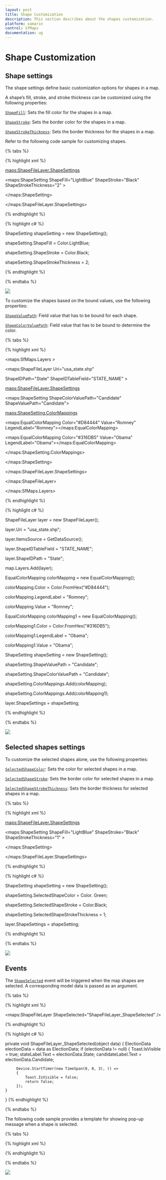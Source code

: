 ```yaml
---
layout: post
title: Shape Customization
description: This section describes about the shapes customization.
platform: xamarin
control: SfMaps
documentation: ug
---
```


# Shape Customization

## Shape settings

The shape settings define basic customization options for shapes in a map.

A shape’s fill, stroke, and stroke thickness can be customized using the following properties:

[`ShapeFill`](https://help.syncfusion.com/cr/cref_files/xamarin/Syncfusion.SfMaps.XForms~Syncfusion.SfMaps.XForms.ShapeSetting~ShapeFill.html#): Sets the fill color for the shapes in a map. 

[`ShapeStroke`](https://help.syncfusion.com/cr/cref_files/xamarin/Syncfusion.SfMaps.XForms~Syncfusion.SfMaps.XForms.ShapeSetting~ShapeStroke.html#): Sets the border color for the shapes in a map.

[`ShapeStrokeThickness`](https://help.syncfusion.com/cr/cref_files/xamarin/Syncfusion.SfMaps.XForms~Syncfusion.SfMaps.XForms.ShapeSetting~ShapeStrokeThickness.html#): Sets the border thickness for the shapes in a map.

Refer to the following code sample for customizing shapes.

{% tabs %}

{% highlight xml %}

<maps:ShapeFileLayer.ShapeSettings>

<maps:ShapeSetting  ShapeFill="LightBlue" ShapeStroke="Black" ShapeStrokeThickness="2" >

</maps:ShapeSetting>

</maps:ShapeFileLayer.ShapeSettings>

{% endhighlight %}

{% highlight c# %}

ShapeSetting shapeSetting = new ShapeSetting();            

shapeSetting.ShapeFill = Color.LightBlue;

shapeSetting.ShapeStroke = Color.Black;

shapeSetting.ShapeStrokeThickness = 2;

{% endhighlight %}

{% endtabs %}

![](Images/ShapeCustomization_img1.jpeg)

To customize the shapes based on the bound values, use the following properties:

[`ShapeValuePath`](https://help.syncfusion.com/cr/cref_files/xamarin/Syncfusion.SfMaps.XForms~Syncfusion.SfMaps.XForms.ShapeSetting~ShapeValuePath.html#): Field value that has to be bound for each shape.

[`ShapeColorValuePath`](https://help.syncfusion.com/cr/cref_files/xamarin/Syncfusion.SfMaps.XForms~Syncfusion.SfMaps.XForms.ShapeSetting~ShapeColorValuePath.html#): Field value that has to be bound to determine the color.

{% tabs %}

{% highlight xml %}

<maps:SfMaps.Layers >

<maps:ShapeFileLayer Uri="usa_state.shp" 

ShapeIDPath="State" ShapeIDTableField="STATE_NAME" >

<maps:ShapeFileLayer.ShapeSettings>

<maps:ShapeSetting ShapeColorValuePath="Candidate" ShapeValuePath="Candidate">

<maps:ShapeSetting.ColorMappings>

<maps:EqualColorMapping Color="#D84444" Value="Romney" LegendLabel="Romney"></maps:EqualColorMapping>

<maps:EqualColorMapping Color="#316DB5" Value="Obama" LegendLabel="Obama"></maps:EqualColorMapping>

</maps:ShapeSetting.ColorMappings>

</maps:ShapeSetting>

</maps:ShapeFileLayer.ShapeSettings>

</maps:ShapeFileLayer>

</maps:SfMaps.Layers>

{% endhighlight %}

{% highlight c# %}

ShapeFileLayer layer = new ShapeFileLayer();

layer.Uri = "usa_state.shp";

layer.ItemsSource = GetDataSource();

layer.ShapeIDTableField = "STATE_NAME";

layer.ShapeIDPath = "State";           

map.Layers.Add(layer);

EqualColorMapping colorMapping = new EqualColorMapping();

colorMapping.Color = Color.FromHex("#D84444");

colorMapping.LegendLabel = "Romney";

colorMapping.Value = "Romney";

EqualColorMapping colorMapping1 = new EqualColorMapping();

colorMapping1.Color = Color.FromHex("#316DB5");

colorMapping1.LegendLabel = "Obama";

colorMapping1.Value = "Obama";

ShapeSetting shapeSetting = new ShapeSetting();

shapeSetting.ShapeValuePath = "Candidate";

shapeSetting.ShapeColorValuePath = "Candidate";

shapeSetting.ColorMappings.Add(colorMapping);

shapeSetting.ColorMappings.Add(colorMapping1);

layer.ShapeSettings = shapeSetting;

{% endhighlight %}

{% endtabs %}

![](Images/ShapeCustomization_img2.jpeg)

## Selected shapes settings

To customize the selected shapes alone, use the following properties:

[`SelectedShapeColor`](https://help.syncfusion.com/cr/cref_files/xamarin/Syncfusion.SfMaps.XForms~Syncfusion.SfMaps.XForms.ShapeSetting~SelectedShapeColor.html#): Sets the color for selected shapes in a map.

[`SelectedShapeStroke`](https://help.syncfusion.com/cr/cref_files/xamarin/Syncfusion.SfMaps.XForms~Syncfusion.SfMaps.XForms.ShapeSetting~SelectedShapeStroke.html#): Sets the border color for selected shapes in a map.

[`SelectedShapeStrokeThickness`](https://help.syncfusion.com/cr/cref_files/xamarin/Syncfusion.SfMaps.XForms~Syncfusion.SfMaps.XForms.ShapeSetting~SelectedShapeStrokeThickness.html#): Sets the border thickness for selected shapes in a map.

{% tabs %}

{% highlight xml %}

<maps:ShapeFileLayer.ShapeSettings>

<maps:ShapeSetting  ShapeFill="LightBlue" ShapeStroke="Black" ShapeStrokeThickness="1" >

</maps:ShapeSetting>

</maps:ShapeFileLayer.ShapeSettings>

{% endhighlight %}

{% highlight c# %}

ShapeSetting shapeSetting = new ShapeSetting();

shapeSetting.SelectedShapeColor = Color. Green;

shapeSetting.SelectedShapeStroke = Color.Black;

shapeSetting.SelectedShapeStrokeThickness = 1;

layer.ShapeSettings = shapeSetting;

{% endhighlight %}

{% endtabs %}

![](Images/ShapeCustomization_img3.jpeg)

## Events

The [`ShapeSelected`](https://help.syncfusion.com/cr/cref_files/xamarin/Syncfusion.SfMaps.XForms~Syncfusion.SfMaps.XForms.ShapeFileLayer~ShapeSelected_EV.html) event will be triggered when the map shapes are selected. A corresponding model data is passed as an argument.

{% tabs %}

{% highlight xml %}

<maps:ShapeFileLayer ShapeSelected="ShapeFileLayer_ShapeSelected" />

{% endhighlight %}

{% highlight c# %}

 private void ShapeFileLayer_ShapeSelected(object data)
 {
    ElectionData electionData = data as ElectionData;
    if (electionData != null)
    {
         Toast.IsVisible = true;
         stateLabel.Text = electionData.State;
         candidateLabel.Text = electionData.Candidate;

         Device.StartTimer(new TimeSpan(0, 0, 3), () =>
         {
             Toast.IsVisible = false;
             return false;
         });        
    }
 }
{% endhighlight %}

{% endtabs %}

The following code sample provides a template for showing pop-up message when a shape is selected.

{% tabs %}

{% highlight xml %}

 <StackLayout   x:Name="Toast" IsVisible="false" Orientation="Vertical" Spacing="0"  
                           WidthRequest="100"  HorizontalOptions="End" VerticalOptions="End" >
                <Label x:Name="stateLabel" Text="Country" HorizontalOptions="Center" 
                       VerticalOptions="Center" XAlign="Center" YAlign="Center" FontSize="10" 
                       WidthRequest="100"  HeightRequest= "20"  Opacity="0.5" BackgroundColor="Green" 
                       TextColor="White" />
                <Label x:Name="candidateLabel" Text="Population" HorizontalOptions="Center" 
                       VerticalOptions="Center" XAlign="Center" YAlign="Center" FontSize="8" Grid.Row="1"  
                       HeightRequest= "20"  WidthRequest="100"  Opacity="0.5" BackgroundColor="Green" 
                       TextColor="White"/>

</StackLayout>

{% endhighlight %}

{% endtabs %}

![](Images/ShapeCustomization_img4.jpeg)
